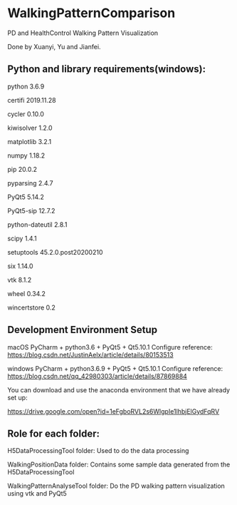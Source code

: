# WalkingPatternComparison
PD and HealthControl Walking Pattern Visualization

Done by Xuanyi, Yu and Jianfei. 

## Python and library requirements(windows):
python          3.6.9

certifi         2019.11.28

cycler          0.10.0

kiwisolver      1.2.0

matplotlib      3.2.1

numpy           1.18.2

pip             20.0.2

pyparsing       2.4.7

PyQt5           5.14.2

PyQt5-sip       12.7.2

python-dateutil 2.8.1

scipy           1.4.1

setuptools      45.2.0.post20200210

six             1.14.0

vtk             8.1.2

wheel           0.34.2

wincertstore    0.2

## Development Environment Setup

macOS
PyCharm + python3.6 + PyQt5 + Qt5.10.1 Configure
reference: https://blog.csdn.net/JustinAelx/article/details/80153513

windows
PyCharm + python3.6.9 + PyQt5 + Qt5.10.1 Configure
reference: https://blog.csdn.net/qq_42980303/article/details/87869884

You can download and use the anaconda environment that we have already set up:

https://drive.google.com/open?id=1eFgboRVL2s6WlgpIe1lhbjElGydFqRV

## Role for each folder:

H5DataProcessingTool folder:  Used to do the data processing

WalkingPositionData folder: Contains some sample data generated from the H5DataProcessingTool

WalkingPatternAnalyseTool folder: Do the PD walking pattern visualization using vtk and PyQt5
